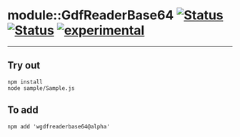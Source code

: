 
# module::GdfReaderBase64 [![Status](https://circleci.com/gh/Wandalen/wGdfReaderBase64.svg?style=shield)](https://img.shields.io/circleci/build/github/Wandalen/wGdfReaderBase64?label=Test&logo=Test) [![Status](https://github.com/Wandalen/wGdfReaderBase64/workflows/Test/badge.svg)](https://github.com/Wandalen/wGdfReaderBase64/actions?query=workflow%3ATest) [![experimental](https://img.shields.io/badge/stability-experimental-orange.svg)](https://github.com/emersion/stability-badges#experimental)

___

## Try out
```
npm install
node sample/Sample.js
```

## To add
```
npm add 'wgdfreaderbase64@alpha'
```

